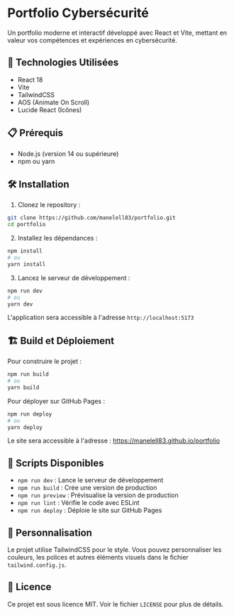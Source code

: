 # Portfolio Cybersécurité

Un portfolio moderne et interactif développé avec React et Vite, mettant en valeur vos compétences et expériences en cybersécurité.

## 🚀 Technologies Utilisées

- React 18
- Vite
- TailwindCSS
- AOS (Animate On Scroll)
- Lucide React (Icônes)

## 📋 Prérequis

- Node.js (version 14 ou supérieure)
- npm ou yarn

## 🛠️ Installation

1. Clonez le repository :
```bash
git clone https://github.com/manelell83/portfolio.git
cd portfolio
```

2. Installez les dépendances :
```bash
npm install
# ou
yarn install
```

3. Lancez le serveur de développement :
```bash
npm run dev
# ou
yarn dev
```

L'application sera accessible à l'adresse `http://localhost:5173`

## 🏗️ Build et Déploiement

Pour construire le projet :
```bash
npm run build
# ou
yarn build
```

Pour déployer sur GitHub Pages :
```bash
npm run deploy
# ou
yarn deploy
```

Le site sera accessible à l'adresse : https://manelell83.github.io/portfolio

## 📝 Scripts Disponibles

- `npm run dev` : Lance le serveur de développement
- `npm run build` : Crée une version de production
- `npm run preview` : Prévisualise la version de production
- `npm run lint` : Vérifie le code avec ESLint
- `npm run deploy` : Déploie le site sur GitHub Pages

## 🎨 Personnalisation

Le projet utilise TailwindCSS pour le style. Vous pouvez personnaliser les couleurs, les polices et autres éléments visuels dans le fichier `tailwind.config.js`.

## 📄 Licence

Ce projet est sous licence MIT. Voir le fichier `LICENSE` pour plus de détails.